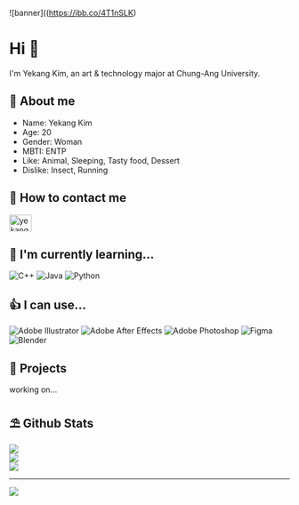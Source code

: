 ![banner]((https://ibb.co/4T1nSLK)

# Hi 👋
I'm Yekang Kim, an art & technology major at Chung-Ang University.

## 🙂 About me
- Name: Yekang Kim
- Age: 20
- Gender: Woman
- MBTI: ENTP
- Like: Animal, Sleeping, Tasty food, Dessert
- Dislike: Insect, Running

## 📌 How to contact me
<a href="https://instagram.com/yekangkim0810" target="blank"><img align="center" src="https://raw.githubusercontent.com/rahuldkjain/github-profile-readme-generator/master/src/images/icons/Social/instagram.svg" alt="yekangkim0810" height="30" width="40" /></a>
</p>  

## 🍑 I'm currently learning...
![C++](https://img.shields.io/badge/c++-%2300599C.svg?style=for-the-badge&logo=c%2B%2B&logoColor=white) ![Java](https://img.shields.io/badge/java-%23ED8B00.svg?style=for-the-badge&logo=openjdk&logoColor=white) ![Python](https://img.shields.io/badge/python-3670A0?style=for-the-badge&logo=python&logoColor=ffdd54) 

## 👍 I can use...
![Adobe Illustrator](https://img.shields.io/badge/adobe%20illustrator-%23FF9A00.svg?style=for-the-badge&logo=adobe%20illustrator&logoColor=white) ![Adobe After Effects](https://img.shields.io/badge/Adobe%20After%20Effects-9999FF.svg?style=for-the-badge&logo=Adobe%20After%20Effects&logoColor=white) ![Adobe Photoshop](https://img.shields.io/badge/adobe%20photoshop-%2331A8FF.svg?style=for-the-badge&logo=adobe%20photoshop&logoColor=white) ![Figma](https://img.shields.io/badge/figma-%23F24E1E.svg?style=for-the-badge&logo=figma&logoColor=white) ![Blender](https://img.shields.io/badge/blender-%23F5792A.svg?style=for-the-badge&logo=blender&logoColor=white)

## 🐹 Projects
working on...

## ⛱ Github Stats
![](https://github-readme-stats.vercel.app/api?username=kim-0810&theme=rose&hide_border=false&include_all_commits=false&count_private=false)<br/>
![](https://github-readme-streak-stats.herokuapp.com/?user=kim-0810&theme=rose&hide_border=false)<br/>
![](https://github-readme-stats.vercel.app/api/top-langs/?username=kim-0810&theme=rose&hide_border=false&include_all_commits=false&count_private=false&layout=compact)

---
[![](https://visitcount.itsvg.in/api?id=kim-0810&icon=3&color=5)](https://visitcount.itsvg.in)
